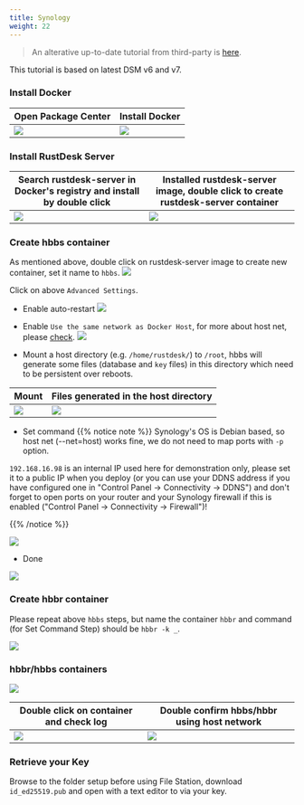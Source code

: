 ```yaml
---
title: Synology
weight: 22
---
```


> An alterative up-to-date tutorial from third-party is [here](https://mariushosting.com/how-to-install-rustdesk-on-your-synology-nas/).

This tutorial is based on latest DSM v6 and v7.

### Install Docker

| Open Package Center | Install Docker |
| --- | --- |
| ![](/docs/en/self-host/rustdesk-server-oss/synology/images/package-manager.png) | ![](/docs/en/self-host/rustdesk-server-oss/synology/images/docker.png) |

### Install RustDesk Server

| Search rustdesk-server in Docker's registry and install by double click | Installed rustdesk-server image, double click to create rustdesk-server container |
| --- | --- |
| ![](/docs/en/self-host/rustdesk-server-oss/synology/images/pull-rustdesk-server.png) | ![](/docs/en/self-host/rustdesk-server-oss/synology/images/rustdesk-server-installed.png) |

### Create hbbs container

As mentioned above, double click on rustdesk-server image to create new container, set it name to `hbbs`.
![](/docs/en/self-host/rustdesk-server-oss/synology/images/hbbs.png)

Click on above `Advanced Settings`.

- Enable auto-restart
![](/docs/en/self-host/rustdesk-server-oss/synology/images/auto-restart.png)

- Enable `Use the same network as Docker Host`, for more about host net, please [check](https://rustdesk.com/docs/en/self-host/rustdesk-server-oss/docker/#net-host).
![](/docs/en/self-host/rustdesk-server-oss/synology/images/host-net.png)

- Mount a host directory (e.g. `/home/rustdesk/`) to `/root`, hbbs will generate some files (database and `key` files) in this directory which need to be persistent over reboots.

| Mount | Files generated in the host directory |
| --- | --- |
| ![](/docs/en/self-host/rustdesk-server-oss/synology/images/mount.png) | ![](/docs/en/self-host/rustdesk-server-oss/synology/images/mounted-dir.png) |

- Set command
{{% notice note %}}
Synology's OS is Debian based, so host net (--net=host) works fine, we do not need to map ports with `-p` option.

`192.168.16.98` is an internal IP used here for demonstration only, please set it to a public IP when you deploy (or you can use your DDNS address if you have configured one in "Control Panel -> Connectivity -> DDNS") and don't forget to open ports on your router and your Synology firewall if this is enabled ("Control Panel -> Connectivity -> Firewall")!

{{% /notice %}}

![](/docs/en/self-host/rustdesk-server-oss/synology/images/hbbs-cmd.png?v2)

- Done

![](/docs/en/self-host/rustdesk-server-oss/synology/images/hbbs-config.png)

### Create hbbr container

Please repeat above `hbbs` steps, but name the container `hbbr` and command (for Set Command Step) should be `hbbr -k _`.

![](/docs/en/self-host/rustdesk-server-oss/synology/images/hbbr-config.png)

### hbbr/hbbs containers

![](/docs/en/self-host/rustdesk-server-oss/synology/images/containers.png)


| Double click on container and check log | Double confirm hbbs/hbbr using host network |
| --- | --- |
| ![](/docs/en/self-host/rustdesk-server-oss/synology/images/log.png) | ![](/docs/en/self-host/rustdesk-server-oss/synology/images/network-types.png) |

### Retrieve your Key

Browse to the folder setup before using File Station, download `id_ed25519.pub` and open with a text editor to via your key.


